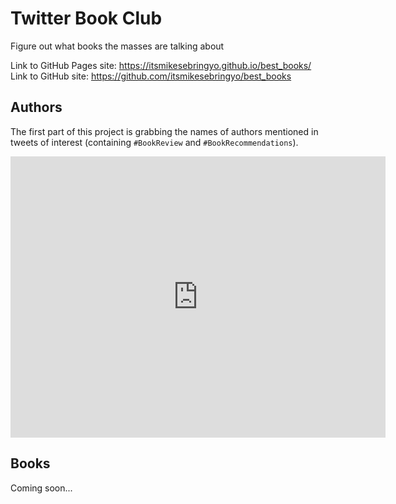 # Twitter Book Club
Figure out what books the masses are talking about

Link to GitHub Pages site: https://itsmikesebringyo.github.io/best_books/
Link to GitHub site: https://github.com/itsmikesebringyo/best_books

## Authors

The first part of this project is grabbing the names of authors mentioned in tweets of interest (containing `#BookReview` and `#BookRecommendations`).

<iframe width="600" height="450" src="https://datastudio.google.com/embed/reporting/b9d15d0d-085f-40ff-8885-03d3aa6b26aa/page/fP6kC" frameborder="0" style="border:0" allowfullscreen></iframe>


## Books

Coming soon...
